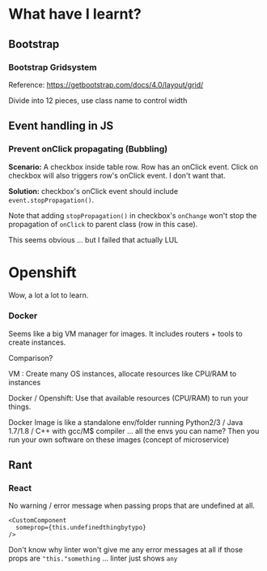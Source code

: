 # What have I learnt?
## Bootstrap

### Bootstrap Gridsystem

Reference: https://getbootstrap.com/docs/4.0/layout/grid/

Divide into 12 pieces, use class name to control width

## Event handling in JS

### Prevent onClick propagating (Bubbling)

**Scenario:** A checkbox inside table row. Row has an onClick event. Click on checkbox will also triggers row's onClick event. I don't want that.

**Solution:** checkbox's onClick event should include `event.stopPropagation()`.

Note that adding `stopPropagation()` in checkbox's `onChange` won't stop the propagation of `onClick` to parent class (row in this case).

This seems obvious ... but I failed that actually LUL

# Openshift

Wow, a lot a lot to learn.

### Docker

Seems like a big VM manager for images. It includes routers + tools to create instances.

Comparison?

VM : Create many OS instances, allocate resources like CPU/RAM to instances

Docker / Openshift: Use that available resources (CPU/RAM) to run your things.

Docker Image is like a standalone env/folder running Python2/3 / Java 1.7/1.8 / C++ with gcc/M$ compiler ... all the envs you can name? Then you run your own software on these images (concept of microservice)

## Rant
### React
No warning / error message when passing props that are undefined at all.
```
<CustomComponent
  someprop={this.undefinedthingbytypo}
/>
```
Don't know why linter won't give me any error messages at all if those props are `"this."something` ... linter just shows `any`
